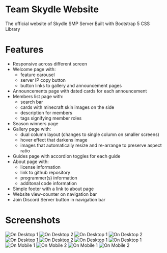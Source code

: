 # Team Skydle Website
 The official website of Skydle SMP Server
 Built with Bootstrap 5 CSS Library
 
# Features
- Responsive across different screen
- Welcome page with:
    - feature carousel
    - server IP copy button
    - button links to gallery and announcement pages
- Announcements page with dated cards for each announcement
- Members list page with:
    - search bar
    - cards with minecraft skin images on the side
    - description for members
    - tags signifying member roles
- Season winners page
- Gallery page with:
    - dual column layout (changes to single column on smaller screens)
    - hover effect that darkens image
    - images that automatically resize and re-arrange to preserve aspect ratio
- Guides page with accordion toggles for each guide
- About page with:
    - license information
    - link to github repository
    - programmer(s) information
    - additonal code information
- Simple footer with a link to about page
- Website view-counter on navigation bar
- Join Discord Server button in navigation bar

# Screenshots
![On Desktop 1](https://teamskydle.pages.dev//img/preview1.png)
![On Desktop 2](https://teamskydle.pages.dev//img/preview2.png)
![On Desktop 1](https://teamskydle.pages.dev//img/preview3.png)
![On Desktop 2](https://teamskydle.pages.dev//img/preview4.png)
![On Desktop 1](https://teamskydle.pages.dev//img/preview5.png)
![On Desktop 2](https://teamskydle.pages.dev//img/preview5.png)
![On Desktop 1](https://teamskydle.pages.dev//img/preview6.png)
![On Desktop 1](https://teamskydle.pages.dev//img/preview7.png)
![On Mobile 1](https://teamskydle.pages.dev//img/mpreview1.png)
![On Mobile 2](https://teamskydle.pages.dev//img/mpreview2.png)
![On Mobile 1](https://teamskydle.pages.dev//img/mpreview3.png)
![On Mobile 2](https://teamskydle.pages.dev//img/mpreview4.png)